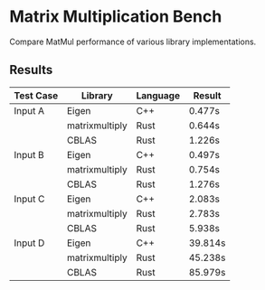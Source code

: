 # Matrix Multiplication Bench

Compare MatMul performance of various library implementations.

## Results

| Test Case |    Library     | Language  |  Result  |
|-----------|----------------|-----------|----------|
|  Input A  |     Eigen      |    C++    |  0.477s  |
|           | matrixmultiply |   Rust    |  0.644s  |
|           |     CBLAS      |   Rust    |  1.226s  |
|  Input B  |     Eigen      |    C++    |  0.497s  |
|           | matrixmultiply |   Rust    |  0.754s  |
|           |     CBLAS      |   Rust    |  1.276s  |
|  Input C  |     Eigen      |    C++    |  2.083s  |
|           | matrixmultiply |   Rust    |  2.783s  |
|           |     CBLAS      |   Rust    |  5.938s  |
|  Input D  |     Eigen      |    C++    | 39.814s  |
|           | matrixmultiply |   Rust    | 45.238s  |
|           |     CBLAS      |   Rust    | 85.979s  |